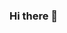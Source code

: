 ### Hi there 👋

<!--
**SHIKHAR-CHANDRA/SHIKHAR-CHANDRA** is a ✨ _special_ ✨ repository because its `README.md` (this file) appears on your GitHub profile.

Here are some ideas to get you started:

- 🔭 I’m currently working on my final year project
- 🌱 I’m currently learning Electronics and Communication
- 👯 I’m looking to collaborate on wireless communication and microwave engineering projects
- 💬 Ask me about ...
- 📫 How to reach me: ...
- 😄 Pronouns: ...
- ⚡ Fun fact: ...
-->
